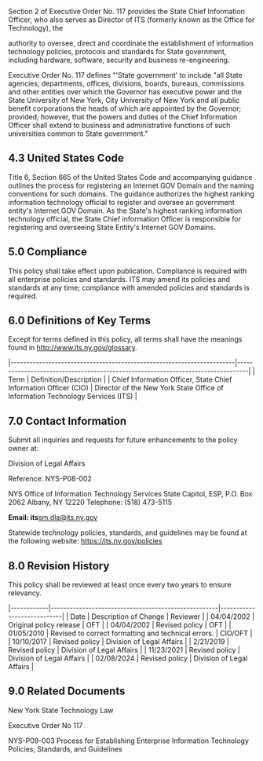 Section 2 of Executive Order No. 117 provides the State Chief Information Officer, who also serves as Director of ITS (formerly known as the Office for Technology), the

authority to oversee, direct and coordinate the establishment of information technology policies, protocols and standards for State government, including hardware, software, security and business re-engineering.

Executive Order No. 117 defines "'State government' to include "all State agencies, departments, offices, divisions, boards, bureaus, commissions and other entities over which the Governor has executive power and the State University of New York, City University of New York and all public benefit corporations the heads of which are appointed by the Governor; provided, however, that the powers and duties of the Chief Information Officer shall extend to business and administrative functions of such universities common to State government."

## **4.3 United States Code**

Title 6, Section 665 of the United States Code and accompanying guidance outlines the process for registering an Internet GOV Domain and the naming conventions for such domains. The guidance authorizes the highest ranking information technology official to register and oversee an government entity's Internet GOV Domain. As the State's highest ranking information technology official, the State Chief information Officer is responsible for registering and overseeing State Entity's Internet GOV Domains.

## **5.0 Compliance**

This policy shall take effect upon publication. Compliance is required with all enterprise policies and standards. ITS may amend its policies and standards at any time; compliance with amended policies and standards is required.

## **6.0 Definitions of Key Terms**

Except for terms defined in this policy, all terms shall have the meanings found in http://www.its.ny.gov/glossary.

|-----------------------------------------------------------------------|---------------------------------------------------------------------------------|
| Term                                                                  | Definition/Description                                                          |
| Chief  Information  Officer, State  Chief  Information  Officer (CIO) | Director of the New York State Office of Information Technology  Services (ITS) |

## **7.0 Contact Information**

Submit all inquiries and requests for future enhancements to the policy owner at:

Division of Legal Affairs

Reference: NYS-P08-002

NYS Office of Information Technology Services State Capitol, ESP, P.O. Box 2062 Albany, NY 12220 Telephone: (518) 473-5115

**Email: its**sm.dla@its.ny.gov

Statewide technology policies, standards, and guidelines may be found at the following website: https://its.ny.gov/policies

## **8.0 Revision History**

This policy shall be reviewed at least once every two years to ensure relevancy.

|------------|-----------------------------------------------------|----------------------------|
| Date       | Description of Change                               | Reviewer                   |
| 04/04/2002 | Original policy release                             | OFT                        |
| 04/04/2002 | Revised policy                                      | OFT                        |
| 01/05/2010 | Revised to correct formatting and technical errors. | CIO/OFT                    |
| 10/10/2017 | Revised policy                                      | Division of Legal  Affairs |
| 2/21/2019  | Revised policy                                      | Division of Legal  Affairs |
| 11/23/2021 | Revised policy                                      | Division of Legal  Affairs |
| 02/08/2024 | Revised policy                                      | Division of Legal  Affairs |

## **9.0 Related Documents**

New York State Technology Law

Executive Order No 117

NYS-P09-003 Process for Establishing Enterprise Information Technology Policies, Standards, and Guidelines